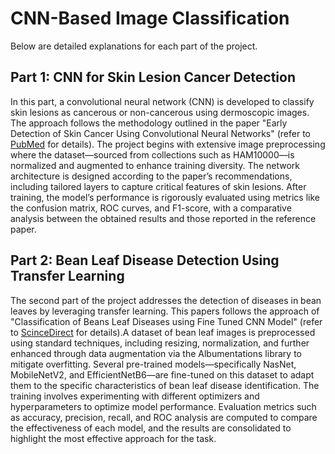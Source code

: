 # CNN-Based Image Classification

Below are detailed explanations for each part of the project.

## Part 1: CNN for Skin Lesion Cancer Detection

In this part, a convolutional neural network (CNN) is developed to classify skin lesions as cancerous or non-cancerous using dermoscopic images. The approach follows the methodology outlined in the paper "Early Detection of Skin Cancer Using Convolutional Neural Networks" (refer to [PubMed](https://pubmed.ncbi.nlm.nih.gov/39095688/) for details). The project begins with extensive image preprocessing where the dataset—sourced from collections such as HAM10000—is normalized and augmented to enhance training diversity. The network architecture is designed according to the paper’s recommendations, including tailored layers to capture critical features of skin lesions. After training, the model’s performance is rigorously evaluated using metrics like the confusion matrix, ROC curves, and F1-score, with a comparative analysis between the obtained results and those reported in the reference paper.

## Part 2: Bean Leaf Disease Detection Using Transfer Learning

The second part of the project addresses the detection of diseases in bean leaves by leveraging transfer learning. This papers follows the approach of "Classification of Beans Leaf Diseases using Fine Tuned CNN Model" (refer to [ScinceDirect](https://www.sciencedirect.com/science/article/pii/S1877050923000170) for details).A dataset of bean leaf images is preprocessed using standard techniques, including resizing, normalization, and further enhanced through data augmentation via the Albumentations library to mitigate overfitting. Several pre-trained models—specifically NasNet, MobileNetV2, and EfficientNetB6—are fine-tuned on this dataset to adapt them to the specific characteristics of bean leaf disease identification. The training involves experimenting with different optimizers and hyperparameters to optimize model performance. Evaluation metrics such as accuracy, precision, recall, and ROC analysis are computed to compare the effectiveness of each model, and the results are consolidated to highlight the most effective approach for the task.

